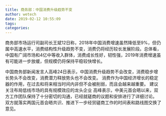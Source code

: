 ```yaml
---
title: 商务部：中国消费升级趋势不变
author: wetech
date: 2019-02-12 10:55:09
tags: 
categories: 
---
```

 
<!-- more -->
商务部市场运行司副司长王斌12日称，2018年中国消费增速虽然降低至9%，但仍属中高速水平，消费结构性升级趋势不变，消费仍将经历较长发展阶段。总体看，中国有广阔市场和4亿中等收入群体，消费成长性好，韧性强，2019年消费增速虽有可能进一步放缓，但规模仍将保持平稳较快增长。
 
 
中国商务部新闻发言人高峰24日表示，中国消费升级趋势不会改变，消费稳步增长势头不会改变，消费潜力释放势头也不会改变。
消费作为中国经济增长的稳定器的作用，在过去和将来相当时间内非但不会被削弱，而且会越来越重要。
建议关注布局低线市场的具有规模效应的龙头企业
高峰表示，中美元首会晤以来，双方工作团队保持了十分密切的沟通，已经就磋商的议题和安排进行了详细讨论。
双方就落实两国元首会晤共识、推进下一步经贸磋商工作的时间表和路线图交换了意见。
